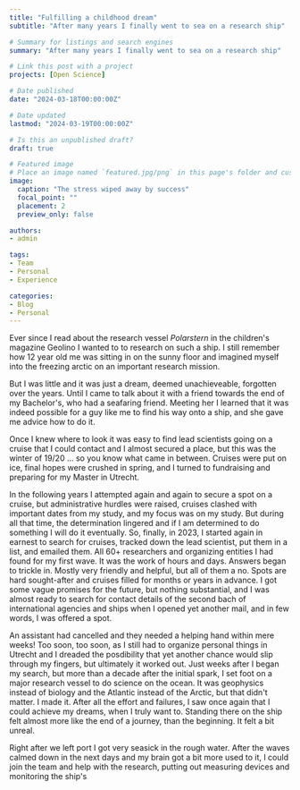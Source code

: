 ```yaml
---
title: "Fulfilling a childhood dream"
subtitle: "After many years I finally went to sea on a research ship"

# Summary for listings and search engines
summary: "After many years I finally went to sea on a research ship"

# Link this post with a project
projects: [Open Science]

# Date published
date: "2024-03-18T00:00:00Z"

# Date updated
lastmod: "2024-03-19T00:00:00Z"

# Is this an unpublished draft?
draft: true

# Featured image
# Place an image named `featured.jpg/png` in this page's folder and customize its options here.
image:
  caption: "The stress wiped away by success"
  focal_point: ""
  placement: 2
  preview_only: false

authors:
- admin

tags:
- Team
- Personal
- Experience

categories:
- Blog
- Personal
---
```


Ever since I read about the research vessel *Polarstern* in the children's magazine Geolino I wanted to to research on such a ship. I still remember how 12 year old me was sitting in on the sunny floor and imagined myself into the freezing arctic on an important research mission.

But I was little and it was just a dream, deemed unachieveable, forgotten over the years. Until I came to talk about it with a friend towards the end of my Bachelor's, who had a seafaring friend. Meeting her I learned that it was indeed possible for a guy like me to find his way onto a ship, and she gave me advice how to do it.

Once I knew where to look it was easy to find lead scientists going on a cruise that I could contact and I almost secured a place, but this was the winter of 19/20 ... so you know what came in between. Cruises were put on ice, final hopes were crushed in spring, and I turned to fundraising and preparing for my Master in Utrecht.

In the following years I attempted again and again to secure a spot on a cruise, but administrative hurdles were raised, cruises clashed with important dates from my study, and my focus was on my study. But during all that time, the determination lingered and if I am determined to do something I will do it eventually. So, finally, in 2023, I started again in earnest to search for cruises, tracked down the lead scientist, put them in a list, and emailed them. All 60+ researchers and organizing entities I had found for my first wave. It was the work of hours and days. Answers began to trickle in. Mostly very friendly and helpful, but all of them a no. Spots are hard sought-after and cruises filled for months or years in advance. I got some vague promises for the future, but nothing substantial, and I was almost ready to search for contact details of the second bach of international agencies and ships when I opened yet another mail, and in few words, I was offered a spot.

An assistant had cancelled and they needed a helping hand within mere weeks! Too soon, too soon, as I still had to organize personal things in Utrecht and I dreaded the posdibility that yet another chance would slip through my fingers, but ultimately it worked out. Just weeks after I began my search, but more than a decade after the initial spark, I set foot on a major research vessel to do science on the ocean. It was geophysics instead of biology and the Atlantic instead of the Arctic, but that didn't matter. I made it. After all the effort and failures, I saw once again that I could achieve my dreams, when I truly want to. Standing there on the ship felt almost more like the end of a journey, than the beginning. It felt a bit unreal.

Right after we left port I got very seasick in the rough water. After the waves calmed down in the next days and my brain got a bit more used to it, I could join the team and help with the research, putting out measuring devices and monitoring the ship's 

